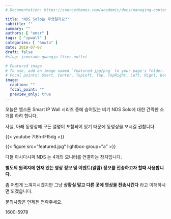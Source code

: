```yaml
---
# Documentation: https://sourcethemes.com/academic/docs/managing-content/

title: "NDS Solo는 무엇일까요?"
subtitle: ""
summary: ""
authors: [ "emsr" ]
tags: [ "ipwall" ]
categories: [ "howto" ]
date: 2019-07-07
draft: false
#slug: jeonrado-gwangju-ltter-outlet

# Featured image
# To use, add an image named `featured.jpg/png` to your page's folder.
# Focal points: Smart, Center, TopLeft, Top, TopRight, Left, Right, BottomLeft, Bottom, BottomRight.
image:
  caption: ""
  focal_point: ""
  preview_only: true
---
```


오늘은 엠스톤 Smart IP Wall 시리즈 중에 숨어있는 비기 NDS Solo에 대한 간략한 소개를 하려 합니다.

사실, 아래 동영상에 모든 설명이 포함되어 있기 때문에 동영상을 보시길 권합니다.

{{< youtube 7t8h-IFI5dg >}}

{{< figure src="featured.jpg"
           lightbox-group="a" >}}

다들 아시다시피 NDS 는 4개의 모니터를 연결하는 장치입니다.

**별도의 원격지에 현재 있는 영상 정보 및 이벤트(알람) 정보를 전송하고자 할때 사용합니다.**

좀 어렵게 느껴지시겠지만 그냥 **상황실 말고 다른 곳에 영상을 전송시킨다** 라고 이해하시면 되겠습니다.

문의사항은 언제든 연락주세요.

1600-5978
